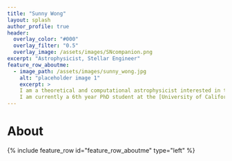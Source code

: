 ```yaml
---
title: "Sunny Wong"
layout: splash
author_profile: true
header:
  overlay_color: "#000"
  overlay_filter: "0.5"
  overlay_image: /assets/images/SNcompanion.png
excerpt: "Astrophysicist, Stellar Engineer"
feature_row_aboutme:
  - image_path: /assets/images/sunny_wong.jpg
    alt: "placeholder image 1"
    excerpt: >
    I am a theoretical and computational astrophysicist interested in the dynamical lives of white dwarfs in binary systems. I use a combination of 1D stellar evolution models and 3D hydrodynamical models to study how white dwarfs interact with their companion stars, and the remnants they form. <br />
    I am currently a 6th year PhD student at the [University of California, Santa Barbara](https://www.ucsb.edu) advised by [Professor Lars Bildsten](https://www.kitp.ucsb.edu/bildsten). I finished my undergraduate studies at the [University of California, Santa Cruz](https://www.ucsc.edu) co-advised by [Professor Enrico Ramirez-Ruiz](https://www.astro.ucsc.edu/faculty/index.php?uid=raruiz) and [Dr Josiah Schwab](https://yoshiyahu.org). 
---
```


# About

{% include feature_row id="feature_row_aboutme" type="left" %}





